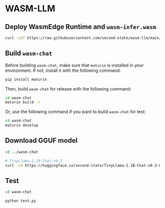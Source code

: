 # WASM-LLM

## Deploy WasmEdge Runtime and `wasm-infer.wasm`

```bash
curl -sSf https://raw.githubusercontent.com/second-state/wasm-llm/main/deploy.sh | bash
```

## Build `wasm-chat`

Before building `wasm-chat`, make sure that `maturin` is installed in your environment. If not, install it with the following command:

```bash
pip install maturin
```

Then, build `wasm-chat` for release with the following command:

```bash
cd wasm-chat
maturin build -r
```

Or, use the following command if you want to build `wasm-chat` for test:

```bash
cd wasm-chat
maturin develop
```

## Download GGUF model

```bash
cd ../wasm-chat

# TinyLlama-1.1B-Chat-v0.3
curl -LO https://huggingface.co/second-state/TinyLlama-1.1B-Chat-v0.3-GGUF/resolve/main/tinyllama-1.1b-chat-v0.3.Q5_K_M.gguf
```

## Test

```bash
cd wasm-chat

python test.py
```
